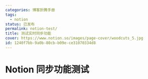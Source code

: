 ```yaml
---
categories: 博客折腾手册
tags:
  - notion
status: 已发布
permalink: notion-test/
title: 测试实时同步功能
cover: https://www.notion.so/images/page-cover/woodcuts_5.jpg
id: 1240f7bb-9a0b-80cb-b09e-ce31070334d8
---
```


# Notion 同步功能测试
